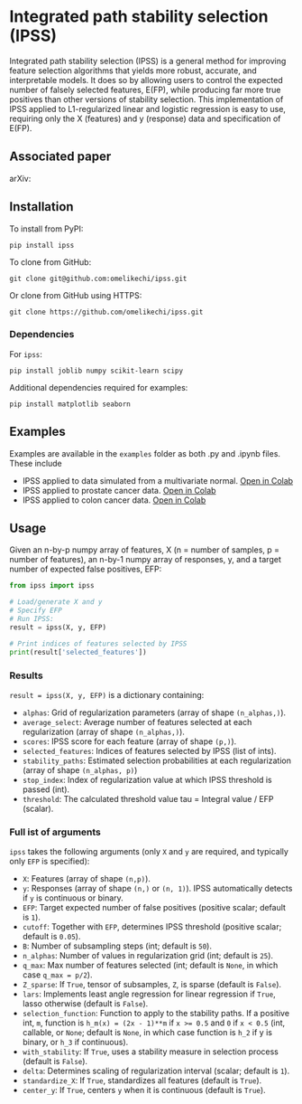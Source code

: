 # Integrated path stability selection (IPSS)

Integrated path stability selection (IPSS) is a general method for improving feature selection algorithms that yields
more robust, accurate, and interpretable models. It does so by allowing users to control the expected number of 
falsely selected features, E(FP), while producing far more true positives than other versions of stability selection. 
This implementation of IPSS applied to L1-regularized linear and logistic regression is easy to use, requiring only 
the X (features) and y (response) data and specification of E(FP).

## Associated paper

arXiv:

## Installation
To install from PyPI:
```
pip install ipss
```
To clone from GitHub:
```
git clone git@github.com:omelikechi/ipss.git
```
Or clone from GitHub using HTTPS:
```
git clone https://github.com/omelikechi/ipss.git
```
### Dependencies
For `ipss`:
```
pip install joblib numpy scikit-learn scipy
```
Additional dependencies required for examples:
```
pip install matplotlib seaborn
```

## Examples
Examples are available in the `examples` folder as both .py and .ipynb files. These include
- IPSS applied to data simulated from a multivariate normal. [Open in Colab](https://colab.research.google.com/github/omelikechi/ipss/blob/main/examples/simple/simple.ipynb)
- IPSS applied to prostate cancer data. [Open in Colab](https://colab.research.google.com/github/omelikechi/ipss/blob/main/examples/prostate/prostate.ipynb)
- IPSS applied to colon cancer data. [Open in Colab](https://colab.research.google.com/github/omelikechi/ipss/blob/main/examples/colon/colon.ipynb)

## Usage
Given an n-by-p numpy array of features, X (n = number of samples, p = number of features), an n-by-1 numpy array of responses, y, and a target number of expected false positives, EFP: 
```python
from ipss import ipss

# Load/generate X and y
# Specify EFP
# Run IPSS:
result = ipss(X, y, EFP)

# Print indices of features selected by IPSS
print(result['selected_features'])
```

### Results
`result = ipss(X, y, EFP)` is a dictionary containing:
- `alphas`: Grid of regularization parameters (array of shape `(n_alphas,)`).
- `average_select`: Average number of features selected at each regularization (array of shape `(n_alphas,)`).
- `scores`: IPSS score for each feature (array of shape `(p,)`).
- `selected_features`: Indices of features selected by IPSS (list of ints).
- `stability_paths`: Estimated selection probabilities at each regularization (array of shape `(n_alphas, p)`)
- `stop_index`: Index of regularization value at which IPSS threshold is passed (int).
- `threshold`: The calculated threshold value tau = Integral value / EFP (scalar).

### Full ist of arguments
`ipss` takes the following arguments (only `X` and `y` are required, and typically only `EFP` is specified):
- `X`: Features (array of shape `(n,p)`).
- `y`: Responses (array of shape `(n,)` or `(n, 1)`). IPSS automatically detects if `y` is continuous or binary.
- `EFP`: Target expected number of false positives (positive scalar; default is `1`).
- `cutoff`: Together with `EFP`, determines IPSS threshold (positive scalar; default is `0.05`).
- `B`: Number of subsampling steps (int; default is `50`).
- `n_alphas`: Number of values in regularization grid (int; default is `25`).
- `q_max`: Max number of features selected (int; default is `None`, in which case `q_max = p/2`).
- `Z_sparse`: If `True`, tensor of subsamples, `Z`, is sparse (default is `False`).
- `lars`: Implements least angle regression for linear regression if `True`, lasso otherwise (default is `False`).
- `selection_function`: Function to apply to the stability paths. If a positive int, `m`, function is `h_m(x) = (2x - 1)**m` if `x >= 0.5` and `0` if `x < 0.5` (int, callable, or `None`; default is `None`, in which case function is `h_2` if y is binary, or `h_3` if continuous).
- `with_stability`: If `True`, uses a stability measure in selection process (default is `False`).
- `delta`: Determines scaling of regularization interval (scalar; default is `1`).
- `standardize_X`: If `True`, standardizes all features (default is `True`).
- `center_y`: If `True`, centers `y` when it is continuous (default is `True`).








